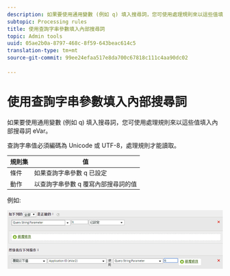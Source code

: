 ```yaml
---
description: 如果要使用通用變數 (例如 q) 填入搜尋詞，您可使用處理規則來以這些值填入內部搜尋詞 eVar。
subtopic: Processing rules
title: 使用查詢字串參數填入內部搜尋詞
topic: Admin tools
uuid: 05ae2b0a-8797-468c-8f59-643beac614c5
translation-type: tm+mt
source-git-commit: 99ee24efaa517e8da700c67818c111c4aa90dc02

---
```



# 使用查詢字串參數填入內部搜尋詞

如果要使用通用變數 (例如 q) 填入搜尋詞，您可使用處理規則來以這些值填入內部搜尋詞 eVar。

查詢字串值必須編碼為 Unicode 或 UTF-8，處理規則才能讀取。

| 規則集 | 值 |
|---|---|
| 條件 | 如果查詢字串參數 q 已設定 |
| 動作 | 以查詢字串參數 q 覆寫內部搜尋詞的值 |

例如:

![](assets/populate-internal-search-terms.png)

